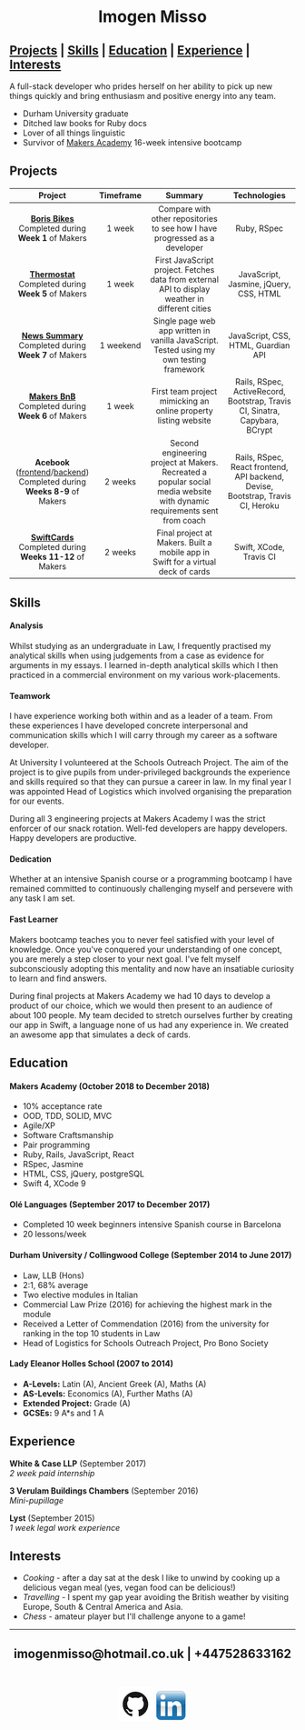<h1 align=center>Imogen Misso</h1>

[Projects](#projects) | [Skills](#skills) | [Education](#education) | [Experience](#experience) | [Interests](#interests)
--------------

A full-stack developer who prides herself on her ability to pick up new things quickly and bring enthusiasm and positive energy into any team.

- Durham University graduate
- Ditched law books for Ruby docs
- Lover of all things linguistic
- Survivor of [Makers Academy](https://makers.tech/) 16-week intensive bootcamp

## Projects

| Project        | Timeframe | Summary           | Technologies |
| :-------------: | :-----:| :-------------:| :-----:|
| **[Boris Bikes](https://github.com/imogenmisso/borris_bikes)** <br>Completed during __Week 1__ of Makers | 1 week | Compare with other repositories to see how I have progressed as a developer | Ruby, RSpec |
| **[Thermostat](https://github.com/imogenmisso/Thermostat)** <br>Completed during __Week 5__ of Makers | 1 week | First JavaScript project. Fetches data from external API to display weather in different cities | JavaScript, Jasmine, jQuery, CSS, HTML |
| **[News Summary](https://github.com/imogenmisso/news-summary-challenge)** <br> Completed during __Week 7__ of Makers | 1 weekend | Single page web app written in vanilla JavaScript. Tested using my own testing framework | JavaScript, CSS, HTML, Guardian API |
| **[Makers BnB](https://github.com/rbbri/makersbnb)** <br> Completed during __Week 6__ of Makers | 1 week | First team project mimicking an online property listing website | Rails, RSpec, ActiveRecord, Bootstrap, Travis CI, Sinatra, Capybara, BCrypt |
| **Acebook** ([frontend](https://github.com/runticle/Acebook-frontend)/[backend](https://github.com/toddpla/acebook-stars)) <br> Completed during __Weeks 8-9__ of Makers | 2 weeks | Second engineering project at Makers. Recreated a popular social media website with dynamic requirements sent from coach | Rails, RSpec, React frontend, API backend, Devise, Bootstrap, Travis CI, Heroku |
| **[SwiftCards](https://github.com/IrinaSTA/swiftcards)** <br> Completed during __Weeks 11-12__ of Makers| 2 weeks | Final project at Makers. Built a mobile app in Swift for a virtual deck of cards |  Swift, XCode, Travis CI |

## Skills

#### Analysis

Whilst studying as an undergraduate in Law, I frequently practised my analytical skills when using judgements from a case as evidence for arguments in my essays. I learned in-depth analytical skills which I then practiced in a commercial environment on my various work-placements.  

#### Teamwork

I have experience working both within and as a leader of a team. From these experiences I have developed concrete interpersonal and communication skills which I will carry through my career as a software developer.

At University I volunteered at the Schools Outreach Project. The aim of the project is to give pupils from under-privileged backgrounds the experience and skills required so that they can pursue a career in law. In my final year I was appointed Head of Logistics which involved organising the preparation for our events.

During all 3 engineering projects at Makers Academy I was the strict enforcer of our snack rotation. Well-fed developers are happy developers. Happy developers are productive.

#### Dedication

Whether at an intensive Spanish course or a programming bootcamp I have remained committed to continuously challenging myself and persevere with any task I am set.

#### Fast Learner

Makers bootcamp teaches you to never feel satisfied with your level of knowledge. Once you've conquered your understanding of one concept, you are merely a step closer to your next goal. I've felt myself subconsciously adopting this mentality and now have an insatiable curiosity to learn and find answers.

During final projects at Makers Academy we had 10 days to develop a product of our choice, which we would then present to an audience of about 100 people. My team decided to stretch ourselves further by creating our app in Swift, a language none of us had any experience in. We created an awesome app that simulates a deck of cards.


## Education

#### Makers Academy (October 2018 to December 2018)

- 10% acceptance rate
- OOD, TDD, SOLID, MVC
- Agile/XP
- Software Craftsmanship
- Pair programming
- Ruby, Rails, JavaScript, React
- RSpec, Jasmine
- HTML, CSS, jQuery, postgreSQL
- Swift 4, XCode 9

#### Olé Languages (September 2017 to December 2017)

- Completed 10 week beginners intensive Spanish course in Barcelona
- 20 lessons/week

#### Durham University / Collingwood College (September 2014 to June 2017)

- Law, LLB (Hons)
- 2:1, 68% average
- Two elective modules in Italian
- Commercial Law Prize (2016) for achieving the highest mark in the module
- Received a Letter of Commendation (2016) from the university for ranking in the top 10 students in Law
- Head of Logistics for Schools Outreach Project, Pro Bono Society

#### Lady Eleanor Holles School (2007 to 2014)

- **A-Levels:** Latin (A), Ancient Greek (A), Maths (A)
- **AS-Levels:** Economics (A), Further Maths (A)
- **Extended Project:** Grade (A)
- **GCSEs:** 9 A*s and 1 A

## Experience

**White & Case LLP** (September 2017)
<br>*2 week paid internship*  

**3 Verulam Buildings Chambers** (September 2016)
<br>*Mini-pupillage*

**Lyst** (September 2015)
<br>*1 week legal work experience*

## Interests

- *Cooking* - after a day sat at the desk I like to unwind by cooking up a delicious vegan meal (yes, vegan food can be delicious!)
- *Travelling* - I spent my gap year avoiding the British weather by visiting Europe, South & Central America and Asia.
- *Chess* - amateur player but I'll challenge anyone to a game!

-------------------------------------------------------
<h2 align=center>imogenmisso@hotmail.co.uk | +447528633162 <br>
  <br>

[![Github pic](githublogo.png)](https://github.com/imogenmisso) [![Linkedin logo](linkedinlogo.png)](https://www.linkedin.com/in/imogen-misso-937b98177/)
